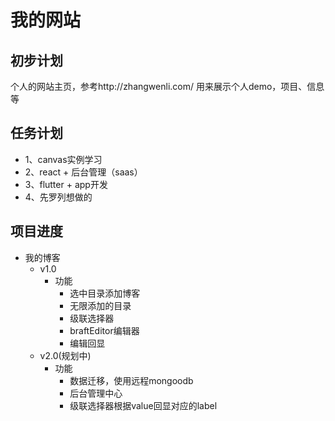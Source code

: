 
# 我的网站

## 初步计划

  个人的网站主页，参考http://zhangwenli.com/ 用来展示个人demo，项目、信息等

## 任务计划

  - 1、canvas实例学习
  - 2、react + 后台管理（saas）
  - 3、flutter + app开发
  - 4、先罗列想做的

## 项目进度
  - 我的博客
    - v1.0
      - 功能
        - 选中目录添加博客
        - 无限添加的目录
        - 级联选择器
        - braftEditor编辑器
        - 编辑回显
    - v2.0(规划中)
      - 功能
        - 数据迁移，使用远程mongoodb
        - 后台管理中心
        - 级联选择器根据value回显对应的label